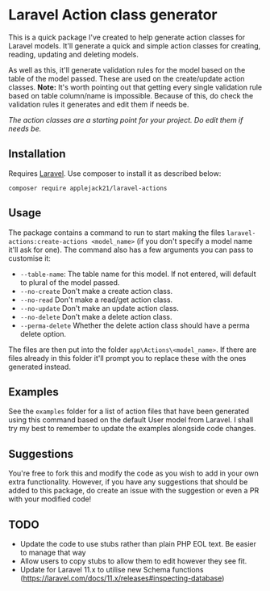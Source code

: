 # Laravel Action class generator
This is a quick package I've created to help generate action classes for Laravel models. It'll generate a quick and simple action classes for creating, reading, updating and deleting models.

As well as this, it'll generate validation rules for the model based on the table of the model passed. These are used on the create/update action classes.  **Note:** It's worth pointing out that getting every single validation rule based on table column/name is impossible. Because of this, do check the validation rules it generates and edit them if needs be.

*The action classes are a starting point for your project. Do edit them if needs be.*

<a name="installation"></a>
## Installation
Requires [Laravel](https://laravel.com/ "Laravel").
Use composer to install it as described below:
```
composer require applejack21/laravel-actions
```

<a name="usage"></a>
## Usage
The package contains a command to run to start making the files ``laravel-actions:create-actions <model_name>`` (if you don't specify a model name it'll ask for one).
The command also has a few arguments you can pass to customise it:
- ``--table-name``: The table name for this model. If not entered, will default to plural of the model passed.
- ``--no-create`` Don't make a create action class.
- ``--no-read`` Don't make a read/get action class.
- ``--no-update`` Don't make an update action class.
- ``--no-delete`` Don't make a delete action class.
- ``--perma-delete`` Whether the delete action class should have a perma delete option.

The files are then put into the folder ``app\Actions\<model_name>``. If there are files already in this folder it'll prompt you to replace these with the ones generated instead.

<a name="examples"></a>
## Examples
See the ``examples`` folder for a list of action files that have been generated using this command based on the default User model from Laravel. I shall try my best to remember to update the examples alongside code changes.

<a name="suggestions"></a>
## Suggestions
You're free to fork this and modify the code as you wish to add in your own extra functionality. However, if you have any suggestions that should be added to this package, do create an issue with the suggestion or even a PR with your modified code!

<a name="todo"></a>
## TODO
- Update the code to use stubs rather than plain PHP EOL text. Be easier to manage that way
- Allow users to copy stubs to allow them to edit however they see fit.
- Update for Laravel 11.x to utilise new Schema functions (https://laravel.com/docs/11.x/releases#inspecting-database)
